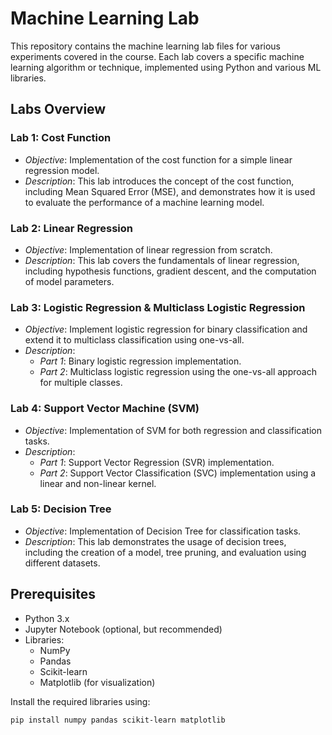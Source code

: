 # Machine Learning Lab

This repository contains the machine learning lab files for various experiments covered in the course. Each lab covers a specific machine learning algorithm or technique, implemented using Python and various ML libraries.

## Labs Overview

### Lab 1: Cost Function
- *Objective*: Implementation of the cost function for a simple linear regression model.
- *Description*: This lab introduces the concept of the cost function, including Mean Squared Error (MSE), and demonstrates how it is used to evaluate the performance of a machine learning model.

### Lab 2: Linear Regression
- *Objective*: Implementation of linear regression from scratch.
- *Description*: This lab covers the fundamentals of linear regression, including hypothesis functions, gradient descent, and the computation of model parameters.

### Lab 3: Logistic Regression & Multiclass Logistic Regression
- *Objective*: Implement logistic regression for binary classification and extend it to multiclass classification using one-vs-all.
- *Description*: 
  - *Part 1*: Binary logistic regression implementation.
  - *Part 2*: Multiclass logistic regression using the one-vs-all approach for multiple classes.

### Lab 4: Support Vector Machine (SVM)
- *Objective*: Implementation of SVM for both regression and classification tasks.
- *Description*: 
  - *Part 1*: Support Vector Regression (SVR) implementation.
  - *Part 2*: Support Vector Classification (SVC) implementation using a linear and non-linear kernel.

### Lab 5: Decision Tree
- *Objective*: Implementation of Decision Tree for classification tasks.
- *Description*: This lab demonstrates the usage of decision trees, including the creation of a model, tree pruning, and evaluation using different datasets.

## Prerequisites
- Python 3.x
- Jupyter Notebook (optional, but recommended)
- Libraries:
  - NumPy
  - Pandas
  - Scikit-learn
  - Matplotlib (for visualization)
  
Install the required libraries using:
```bash
pip install numpy pandas scikit-learn matplotlib
